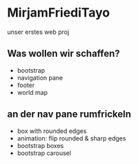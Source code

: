 # MirjamFriediTayo
unser erstes web proj

## Was wollen wir schaffen?
- bootstrap
- navigation pane
- footer
- world map

## an der nav pane rumfrickeln
- box with rounded edges
- animation: flip rounded & sharp edges
- bootstrap boxes
- bootstrap carousel